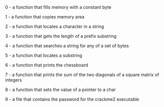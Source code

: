 0 - a function that fills memory with a constant byte

1 - a function that copies memory area

2 - a function that locates a character in a string

3 - a function that gets the length of a prefix substring

4 - a function that searches a string for any of a set of bytes

5 - a function that locates a substring

6 - a function that prints the chessboard

7 - a function that prints the sum of the two diagonals of a square matrix of integers

8 - a function that sets the value of a pointer to a char

9 - a file that contains the password for the crackme2 executable
